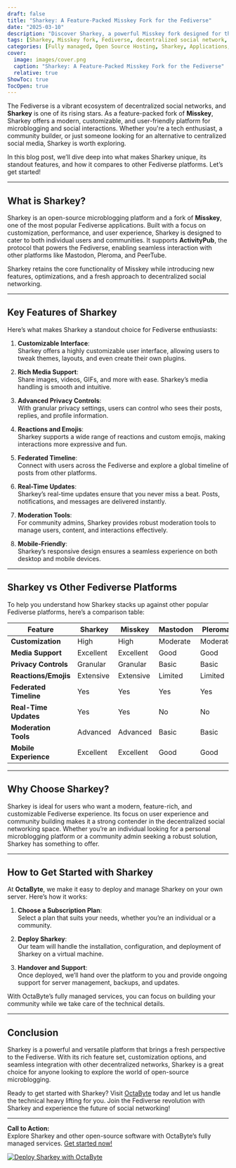```yaml
---
draft: false
title: "Sharkey: A Feature-Packed Misskey Fork for the Fediverse"
date: "2025-03-10"
description: "Discover Sharkey, a powerful Misskey fork designed for the Fediverse. Learn how Sharkey stands out with its unique features, customization options, and seamless integration into decentralized social networks. Perfect for those seeking a modern, open-source microblogging platform."
tags: [Sharkey, Misskey fork, Fediverse, decentralized social network, open-source microblogging, Sharkey features, Sharkey vs Misskey, Fediverse platforms, Sharkey installation, Sharkey customization]
categories: [Fully managed, Open Source Hosting, Sharkey, Applications, Fediverse]
cover:
  image: images/cover.png
  caption: "Sharkey: A Feature-Packed Misskey Fork for the Fediverse"
  relative: true
ShowToc: true
TocOpen: true
---
```



The Fediverse is a vibrant ecosystem of decentralized social networks, and **Sharkey** is one of its rising stars. As a feature-packed fork of **Misskey**, Sharkey offers a modern, customizable, and user-friendly platform for microblogging and social interactions. Whether you're a tech enthusiast, a community builder, or just someone looking for an alternative to centralized social media, Sharkey is worth exploring.

In this blog post, we’ll dive deep into what makes Sharkey unique, its standout features, and how it compares to other Fediverse platforms. Let’s get started!

---

## What is Sharkey?

Sharkey is an open-source microblogging platform and a fork of **Misskey**, one of the most popular Fediverse applications. Built with a focus on customization, performance, and user experience, Sharkey is designed to cater to both individual users and communities. It supports **ActivityPub**, the protocol that powers the Fediverse, enabling seamless interaction with other platforms like Mastodon, Pleroma, and PeerTube.

Sharkey retains the core functionality of Misskey while introducing new features, optimizations, and a fresh approach to decentralized social networking.

---

## Key Features of Sharkey

Here’s what makes Sharkey a standout choice for Fediverse enthusiasts:

1. **Customizable Interface**:  
   Sharkey offers a highly customizable user interface, allowing users to tweak themes, layouts, and even create their own plugins.

2. **Rich Media Support**:  
   Share images, videos, GIFs, and more with ease. Sharkey’s media handling is smooth and intuitive.

3. **Advanced Privacy Controls**:  
   With granular privacy settings, users can control who sees their posts, replies, and profile information.

4. **Reactions and Emojis**:  
   Sharkey supports a wide range of reactions and custom emojis, making interactions more expressive and fun.

5. **Federated Timeline**:  
   Connect with users across the Fediverse and explore a global timeline of posts from other platforms.

6. **Real-Time Updates**:  
   Sharkey’s real-time updates ensure that you never miss a beat. Posts, notifications, and messages are delivered instantly.

7. **Moderation Tools**:  
   For community admins, Sharkey provides robust moderation tools to manage users, content, and interactions effectively.

8. **Mobile-Friendly**:  
   Sharkey’s responsive design ensures a seamless experience on both desktop and mobile devices.

---

## Sharkey vs Other Fediverse Platforms

To help you understand how Sharkey stacks up against other popular Fediverse platforms, here’s a comparison table:

| Feature                | Sharkey          | Misskey          | Mastodon         | Pleroma          |
|------------------------|------------------|------------------|------------------|------------------|
| **Customization**      | High             | High             | Moderate         | Moderate         |
| **Media Support**      | Excellent        | Excellent        | Good             | Good             |
| **Privacy Controls**   | Granular         | Granular         | Basic            | Basic            |
| **Reactions/Emojis**   | Extensive        | Extensive        | Limited          | Limited          |
| **Federated Timeline** | Yes              | Yes              | Yes              | Yes              |
| **Real-Time Updates**  | Yes              | Yes              | No               | No               |
| **Moderation Tools**   | Advanced         | Advanced         | Basic            | Basic            |
| **Mobile Experience**  | Excellent        | Excellent        | Good             | Good             |

---

## Why Choose Sharkey?

Sharkey is ideal for users who want a modern, feature-rich, and customizable Fediverse experience. Its focus on user experience and community building makes it a strong contender in the decentralized social networking space. Whether you’re an individual looking for a personal microblogging platform or a community admin seeking a robust solution, Sharkey has something to offer.

---

## How to Get Started with Sharkey

At **OctaByte**, we make it easy to deploy and manage Sharkey on your own server. Here’s how it works:

1. **Choose a Subscription Plan**:  
   Select a plan that suits your needs, whether you’re an individual or a community.

2. **Deploy Sharkey**:  
   Our team will handle the installation, configuration, and deployment of Sharkey on a virtual machine.

3. **Handover and Support**:  
   Once deployed, we’ll hand over the platform to you and provide ongoing support for server management, backups, and updates.

With OctaByte’s fully managed services, you can focus on building your community while we take care of the technical details.

---

## Conclusion

Sharkey is a powerful and versatile platform that brings a fresh perspective to the Fediverse. With its rich feature set, customization options, and seamless integration with other decentralized networks, Sharkey is a great choice for anyone looking to explore the world of open-source microblogging.

Ready to get started with Sharkey? Visit [OctaByte](https://octabyte.io) today and let us handle the technical heavy lifting for you. Join the Fediverse revolution with Sharkey and experience the future of social networking!

---

**Call to Action:**  
Explore Sharkey and other open-source software with OctaByte’s fully managed services. [Get started now!](https://octabyte.io)

[![Deploy Sharkey with OctaByte](/images/deploy-on-octabyte.png)](https://octabyte.io/fully-managed-open-source-services/applications/fediverse/sharkey)